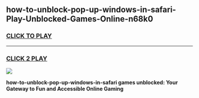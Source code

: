
## how-to-unblock-pop-up-windows-in-safari-Play-Unblocked-Games-Online-n68k0
<h3>
<a href="https://premium76.site?title=how-to-unblock-pop-up-windows-in-safari&ref=25A">CLICK TO PLAY</a></h3>
<hr>

<h3>
<a href="https://premium76.site?title=how-to-unblock-pop-up-windows-in-safari&ref=25A">CLICK 2 PLAY</a>
  
</h3>

<a href="https://premium76.site?title=how-to-unblock-pop-up-windows-in-safari&ref=25A"><img src="https://clearcache.store/games.png"></a>


**how-to-unblock-pop-up-windows-in-safari games unblocked: Your Gateway to Fun and Accessible Online Gaming**
